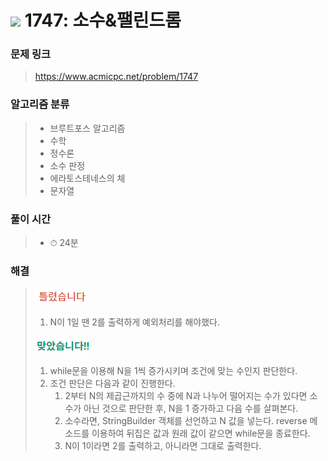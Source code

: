 # <img src="https://static.solved.ac/tier_small/11.svg" width=30> 1747: 소수&팰린드롬

### 문제 링크
> https://www.acmicpc.net/problem/1747

### 알고리즘 분류
>- 브루트포스 알고리즘
>- 수학
>- 정수론
>- 소수 판정
>- 에라토스테네스의 체
>- 문자열

### 풀이 시간
>- ⏱ 24분

### 해결
> ![bad](../../../Img/bad.png)  
>1. N이 1일 땐 2를 출력하게 예외처리를 해야했다.
>
> ![good](../../../Img/good.png)
>1. while문을 이용해 N을 1씩 증가시키며 조건에 맞는 수인지 판단한다.
>2. 조건 판단은 다음과 같이 진행한다.
>       1. 2부터 N의 제곱근까지의 수 중에 N과 나누어 떨어지는 수가 있다면 소수가 아닌 것으로 판단한 후, N을 1 증가하고 다음 수를 살펴본다.
>       2. 소수라면, StringBuilder 객체를 선언하고 N 값을 넣는다. reverse 메소드를 이용하여 뒤집은 값과 원래 값이 같으면 while문을 종료한다.
>       3. N이 1이라면 2를 출력하고, 아니라면 그대로 출력한다.

